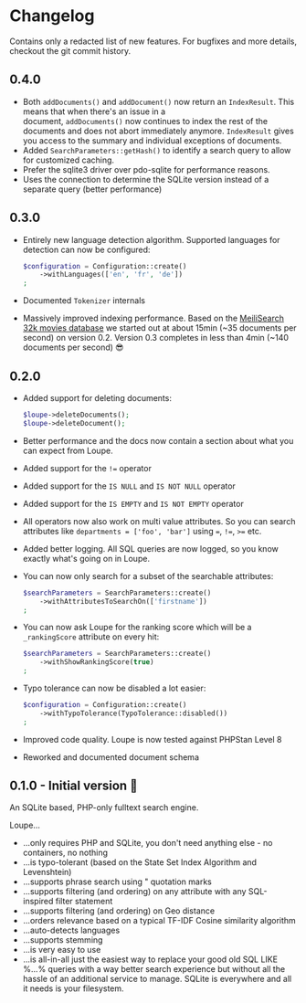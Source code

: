 # Changelog

Contains only a redacted list of new features. For bugfixes and more details, checkout the git commit history.

## 0.4.0

* Both `addDocuments()` and `addDocument()` now return an `IndexResult`. This means that when there's an issue in a  
  document, `addDocuments()` now continues to index the rest of the documents and does not abort immediately 
   anymore. `IndexResult` gives you access to the summary and individual exceptions of documents.
* Added `SearchParameters::getHash()` to identify a search query to allow for customized caching.
* Prefer the sqlite3 driver over pdo-sqlite for performance reasons.
* Uses the connection to determine the SQLite version instead of a separate query (better performance)

## 0.3.0

* Entirely new language detection algorithm. Supported languages for detection can now be configured:

    ```php
    $configuration = Configuration::create()
        ->withLanguages(['en', 'fr', 'de'])
    ;
    ```
* Documented `Tokenizer` internals
* Massively improved indexing performance. Based on the [MeiliSearch 32k movies database](https://www.meilisearch.com/movies.json)
  we started out at about 15min (~35 documents per second) on version 0.2. Version 0.3 completes in less than 4min 
  (~140 documents per second) 😎

## 0.2.0

* Added support for deleting documents:
    ```php
    $loupe->deleteDocuments();
    $loupe->deleteDocument();
    ```
* Better performance and the docs now contain a section about what you can expect from Loupe.
* Added support for the `!=` operator
* Added support for the `IS NULL` and `IS NOT NULL` operator
* Added support for the `IS EMPTY` and `IS NOT EMPTY` operator
* All operators now also work on multi value attributes. So you can search attributes like `departments = ['foo', 'bar']` using `=`, `!=`, `>=` etc.
* Added better logging. All SQL queries are now logged, so you know exactly what's going on in Loupe.
* You can now only search for a subset of the searchable attributes:

    ```php
    $searchParameters = SearchParameters::create()
        ->withAttributesToSearchOn(['firstname'])
    ;
    ```
* You can now ask Loupe for the ranking score which will be a `_rankingScore` attribute on every hit:

    ```php
    $searchParameters = SearchParameters::create()
        ->withShowRankingScore(true)
    ;
    ```
* Typo tolerance can now be disabled a lot easier:

    ```php
    $configuration = Configuration::create()
        ->withTypoTolerance(TypoTolerance::disabled())
    ;
    ```
* Improved code quality. Loupe is now tested against PHPStan Level 8
* Reworked and documented document schema

## 0.1.0 - Initial version 🎉

An SQLite based, PHP-only fulltext search engine.

Loupe…

* …only requires PHP and SQLite, you don't need anything else - no containers, no nothing
* …is typo-tolerant (based on the State Set Index Algorithm and Levenshtein)
* …supports phrase search using " quotation marks
* …supports filtering (and ordering) on any attribute with any SQL-inspired filter statement
* …supports filtering (and ordering) on Geo distance
* …orders relevance based on a typical TF-IDF Cosine similarity algorithm
* …auto-detects languages
* …supports stemming
* …is very easy to use
* …is all-in-all just the easiest way to replace your good old SQL LIKE %...% queries with a way better search 
  experience but without all the hassle of an additional service to manage. SQLite is everywhere and all it needs is
  your filesystem.

